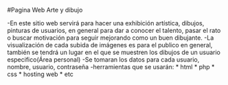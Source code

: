 #Pagina Web Arte y dibujo

-En este sitio web servirá para hacer una exhibición artística, dibujos, pinturas de usuarios, en general para dar a conocer el talento, pasar el rato o buscar motivación para seguir mejorando como un buen dibujante. -La visualización de cada subida de imágenes es para el publico en general, también se tendrá un lugar en el que se muestren los dibujos de un usuario especifico(Área personal) -Se tomaran los datos para cada usuario, nombre, usuario, contraseña -herramientas que se usarán: * html * php * css * hosting web * etc